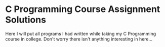 # C Programming Course Assignment Solutions
Here I will put all programs I had written while taking my C Programming course in college.
Don't worry there isn't anything interesting in here...
